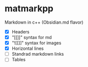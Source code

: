 # matmarkpp

Markdown in c++ (Obsidian.md flavor)

- [x] Headers
- [x] "[[]]" syntax for md
- [x] "![[]]" syntax for images
- [x] Horizontal lines
- [ ] Standrad markdown links
- [ ] Tables
